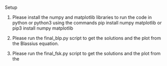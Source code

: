 Setup

1) Please install the numpy and matplotlib libraries to run the code in python or python3 using 
the commands
pip install numpy matplotlib
or pip3 install numpy matplotlib

2) Please run the final_blp.py script to get the solutions and the plot from the Blassius equation.

3) Please run the final_fsk.py script to get the solutions and the plot from the